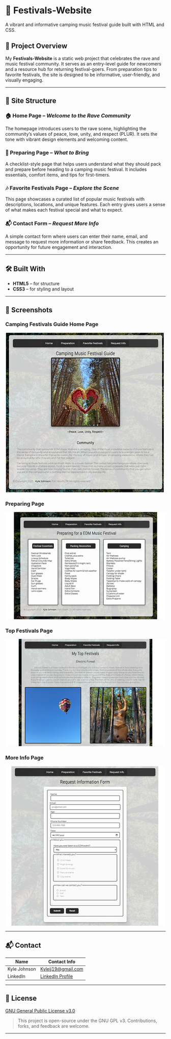 # 🎪 Festivals-Website  
A vibrant and informative camping music festival guide built with HTML and CSS.

## 🌟 Project Overview  
My **Festivals-Website** is a static web project that celebrates the rave and music festival community. It serves as an entry-level guide for newcomers and a resource hub for returning festival-goers. From preparation tips to favorite festivals, the site is designed to be informative, user-friendly, and visually engaging.

---

## 📄 Site Structure

### 🏠 Home Page – *Welcome to the Rave Community*  
The homepage introduces users to the rave scene, highlighting the community’s values of peace, love, unity, and respect (PLUR). It sets the tone with vibrant design elements and welcoming content.

### 🎒 Preparing Page – *What to Bring*  
A checklist-style page that helps users understand what they should pack and prepare before heading to a camping music festival. It includes essentials, comfort items, and tips for first-timers.

### 🎶 Favorite Festivals Page – *Explore the Scene*  
This page showcases a curated list of popular music festivals with descriptions, locations, and unique features. Each entry gives users a sense of what makes each festival special and what to expect.

### 📬 Contact Form – *Request More Info*  
A simple contact form where users can enter their name, email, and message to request more information or share feedback. This creates an opportunity for future engagement and interaction.

---

## 🛠️ Built With  
- **HTML5** – for structure  
- **CSS3** – for styling and layout  

---

## 📸 Screenshots  

### Camping Festivals Guide Home Page
![Home Page](/VisualPreviews/Home.png) 
### Preparing Page
![Preparing](/VisualPreviews/Preparing.png) 
### Top Festivals Page
![Top Festivals](/VisualPreviews/TopFestivals.png) 
### More Info Page
![More Info Screen](/VisualPreviews/MoreInfoForm.png) 

---

## 📬 Contact

| Name           | Contact Info                                       |
|----------------|----------------------------------------------------|
| Kyle Johnson   | [Kylejj19@gmail.com](mailto:Kylejj19@gmail.com) |
| LinkedIn       | [LinkedIn Profile](https://www.linkedin.com/in/kyle-johnson-845718335/) |

---

## 📄 License
[GNU General Public License v3.0](/LICENSE)

> This project is open-source under the GNU GPL v3. Contributions, forks, and feedback are welcome.

---
